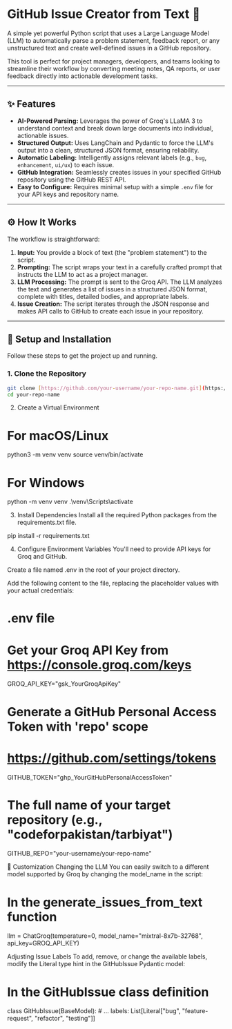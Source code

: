 # GitHub Issue Creator from Text 🤖

A simple yet powerful Python script that uses a Large Language Model (LLM) to automatically parse a problem statement, feedback report, or any unstructured text and create well-defined issues in a GitHub repository.

This tool is perfect for project managers, developers, and teams looking to streamline their workflow by converting meeting notes, QA reports, or user feedback directly into actionable development tasks.

---

## ✨ Features

-   **AI-Powered Parsing:** Leverages the power of Groq's LLaMA 3 to understand context and break down large documents into individual, actionable issues.
-   **Structured Output:** Uses LangChain and Pydantic to force the LLM's output into a clean, structured JSON format, ensuring reliability.
-   **Automatic Labeling:** Intelligently assigns relevant labels (e.g., `bug`, `enhancement`, `ui/ux`) to each issue.
-   **GitHub Integration:** Seamlessly creates issues in your specified GitHub repository using the GitHub REST API.
-   **Easy to Configure:** Requires minimal setup with a simple `.env` file for your API keys and repository name.

---

## ⚙️ How It Works

The workflow is straightforward:

1.  **Input:** You provide a block of text (the "problem statement") to the script.
2.  **Prompting:** The script wraps your text in a carefully crafted prompt that instructs the LLM to act as a project manager.
3.  **LLM Processing:** The prompt is sent to the Groq API. The LLM analyzes the text and generates a list of issues in a structured JSON format, complete with titles, detailed bodies, and appropriate labels.
4.  **Issue Creation:** The script iterates through the JSON response and makes API calls to GitHub to create each issue in your repository.

---

## 🚀 Setup and Installation

Follow these steps to get the project up and running.

### 1. Clone the Repository
```bash
git clone [https://github.com/your-username/your-repo-name.git](https://github.com/your-username/your-repo-name.git)
cd your-repo-name
```

2. Create a Virtual Environment
# For macOS/Linux
python3 -m venv venv
source venv/bin/activate

# For Windows
python -m venv venv
.\venv\Scripts\activate

3. Install Dependencies
Install all the required Python packages from the requirements.txt file.

pip install -r requirements.txt

4. Configure Environment Variables
You'll need to provide API keys for Groq and GitHub.

Create a file named .env in the root of your project directory.

Add the following content to the file, replacing the placeholder values with your actual credentials:

# .env file

# Get your Groq API Key from https://console.groq.com/keys
GROQ_API_KEY="gsk_YourGroqApiKey"

# Generate a GitHub Personal Access Token with 'repo' scope
# https://github.com/settings/tokens
GITHUB_TOKEN="ghp_YourGitHubPersonalAccessToken"

# The full name of your target repository (e.g., "codeforpakistan/tarbiyat")
GITHUB_REPO="your-username/your-repo-name"



📝 Customization
Changing the LLM
You can easily switch to a different model supported by Groq by changing the model_name in the script:

# In the generate_issues_from_text function
llm = ChatGroq(temperature=0, model_name="mixtral-8x7b-32768", api_key=GROQ_API_KEY)

Adjusting Issue Labels
To add, remove, or change the available labels, modify the Literal type hint in the GitHubIssue Pydantic model:

# In the GitHubIssue class definition
class GitHubIssue(BaseModel):
    # ...
    labels: List[Literal["bug", "feature-request", "refactor", "testing"]]
